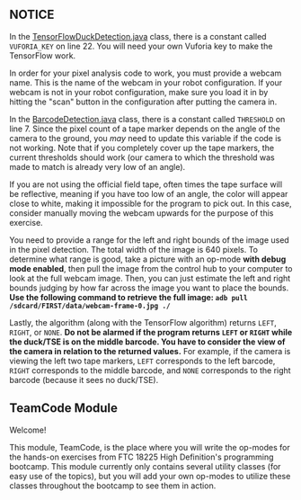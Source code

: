 ## NOTICE

In the [TensorFlowDuckDetection.java](/TeamCode/src/main/java/org/firstinspires/ftc/teamcode/tensorflow/TensorFlowDuckDetection.java) class, there is a constant called `VUFORIA_KEY` on line 22. You will need your own Vuforia key to make the TensorFlow work.

In order for your pixel analysis code to work, you must provide a webcam name. This is the name of the webcam in your robot configuration. If your webcam is not in your robot configuration, make sure you load it in by hitting the "scan" button in the configuration after putting the camera in.

In the [BarcodeDetection.java](/TeamCode/src/main/java/org/firstinspires/ftc/teamcode/pixelanalysis/BarcodeDetection.java) class, there is a constant called `THRESHOLD` on line 7. Since the pixel count of a tape marker depends on the angle of the camera to the ground, you *may* need to update this variable if the code is not working. Note that if you completely cover up the tape markers, the current thresholds should work (our camera to which the threshold was made to match is already very low of an angle).

If you are not using the official field tape, often times the tape surface will be reflective, meaning if you have too low of an angle, the color will appear close to white, making it impossible for the program to pick out. In this case, consider manually moving the webcam upwards for the purpose of this exercise.

You need to provide a range for the left and right bounds of the image used in the pixel detection. The total width of the image is 640 pixels. To determine what range is good, take a picture with an op-mode **with debug mode enabled**, then pull the image from the control hub to your computer to look at the full webcam image. Then, you can just estimate the left and right bounds judging by how far across the image you want to place the bounds. **Use the following command to retrieve the full image: `adb pull /sdcard/FIRST/data/webcam-frame-0.jpg ./`**

Lastly, the algorithm (along with the TensorFlow algorithm) returns `LEFT`, `RIGHT`, or `NONE`. **Do not be alarmed if the program returns `LEFT` or `RIGHT` while the duck/TSE is on the middle barcode. You have to consider the view of the camera in relation to the returned values.** For example, if the camera is viewing the left two tape markers, `LEFT` corresponds to the left barcode, `RIGHT` corresponds to the middle barcode, and `NONE` corresponds to the right barcode (because it sees no duck/TSE).

## TeamCode Module

Welcome!

This module, TeamCode, is the place where you will write the op-modes for the hands-on exercises from FTC 18225 High Definition's programming bootcamp. This module currently only contains several utility classes (for easy use of the topics), but you will add your own op-modes to utilize these classes throughout the bootcamp to see them in action.
